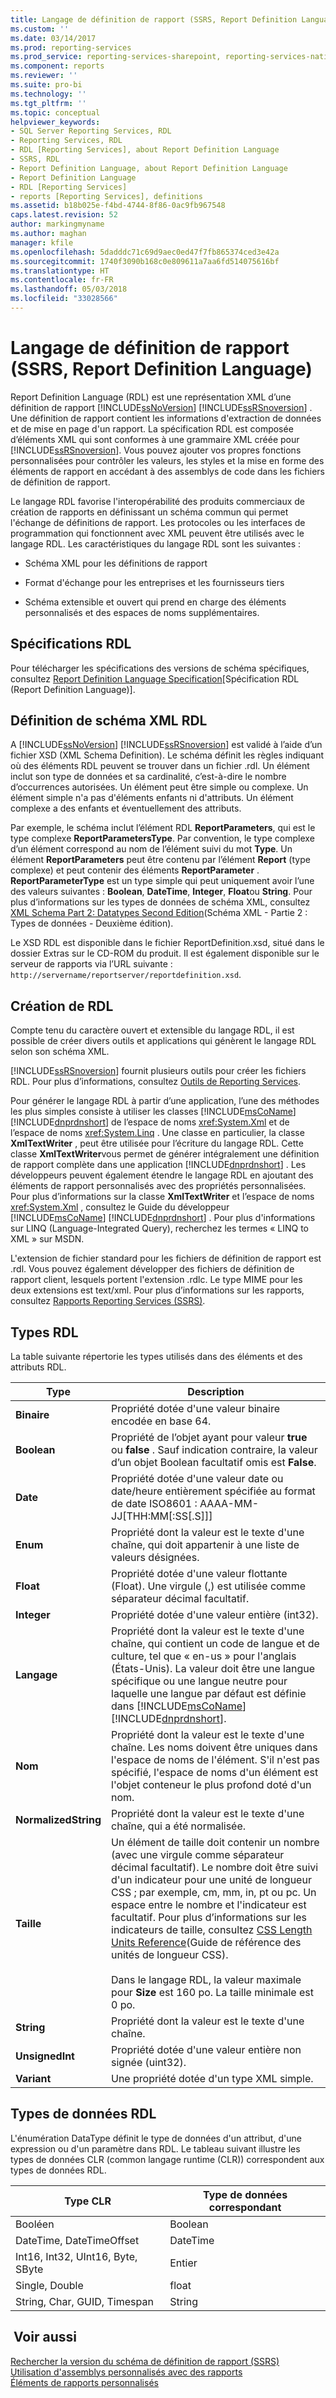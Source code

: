 ```yaml
---
title: Langage de définition de rapport (SSRS, Report Definition Language) | Microsoft Docs
ms.custom: ''
ms.date: 03/14/2017
ms.prod: reporting-services
ms.prod_service: reporting-services-sharepoint, reporting-services-native
ms.component: reports
ms.reviewer: ''
ms.suite: pro-bi
ms.technology: ''
ms.tgt_pltfrm: ''
ms.topic: conceptual
helpviewer_keywords:
- SQL Server Reporting Services, RDL
- Reporting Services, RDL
- RDL [Reporting Services], about Report Definition Language
- SSRS, RDL
- Report Definition Language, about Report Definition Language
- Report Definition Language
- RDL [Reporting Services]
- reports [Reporting Services], definitions
ms.assetid: b18b025e-f4bd-4744-8f86-0ac9fb967548
caps.latest.revision: 52
author: markingmyname
ms.author: maghan
manager: kfile
ms.openlocfilehash: 5dadddc71c69d9aec0ed47f7fb865374ced3e42a
ms.sourcegitcommit: 1740f3090b168c0e809611a7aa6fd514075616bf
ms.translationtype: HT
ms.contentlocale: fr-FR
ms.lasthandoff: 05/03/2018
ms.locfileid: "33028566"
---
```

# <a name="report-definition-language-ssrs"></a>Langage de définition de rapport (SSRS, Report Definition Language)
  Report Definition Language (RDL) est une représentation XML d’une définition de rapport [!INCLUDE[ssNoVersion](../../includes/ssnoversion-md.md)] [!INCLUDE[ssRSnoversion](../../includes/ssrsnoversion-md.md)] . Une définition de rapport contient les informations d'extraction de données et de mise en page d'un rapport. La spécification RDL est composée d’éléments XML qui sont conformes à une grammaire XML créée pour [!INCLUDE[ssRSnoversion](../../includes/ssrsnoversion-md.md)]. Vous pouvez ajouter vos propres fonctions personnalisées pour contrôler les valeurs, les styles et la mise en forme des éléments de rapport en accédant à des assemblys de code dans les fichiers de définition de rapport.  
  
 Le langage RDL favorise l'interopérabilité des produits commerciaux de création de rapports en définissant un schéma commun qui permet l'échange de définitions de rapport. Les protocoles ou les interfaces de programmation qui fonctionnent avec XML peuvent être utilisés avec le langage RDL. Les caractéristiques du langage RDL sont les suivantes :  
  
-   Schéma XML pour les définitions de rapport  
  
-   Format d'échange pour les entreprises et les fournisseurs tiers  
  
-   Schéma extensible et ouvert qui prend en charge des éléments personnalisés et des espaces de noms supplémentaires.  
  
##  <a name="bkmk_RDL_Specifications"></a> Spécifications RDL  
 Pour télécharger les spécifications des versions de schéma spécifiques, consultez [Report Definition Language Specification](http://go.microsoft.com/fwlink/?linkid=116865)[Spécification RDL (Report Definition Language)].  
  
##  <a name="bkmk_RDL_XML_Schema_Definition"></a> Définition de schéma XML RDL  
 A [!INCLUDE[ssNoVersion](../../includes/ssnoversion-md.md)] [!INCLUDE[ssRSnoversion](../../includes/ssrsnoversion-md.md)] est validé à l’aide d’un fichier XSD (XML Schema Definition). Le schéma définit les règles indiquant où des éléments RDL peuvent se trouver dans un fichier .rdl. Un élément inclut son type de données et sa cardinalité, c’est-à-dire le nombre d’occurrences autorisées. Un élément peut être simple ou complexe. Un élément simple n'a pas d'éléments enfants ni d'attributs. Un élément complexe a des enfants et éventuellement des attributs.  
  
 Par exemple, le schéma inclut l’élément RDL **ReportParameters**, qui est le type complexe **ReportParametersType**. Par convention, le type complexe d’un élément correspond au nom de l’élément suivi du mot **Type**. Un élément **ReportParameters** peut être contenu par l’élément **Report** (type complexe) et peut contenir des éléments **ReportParameter** . **ReportParameterType** est un type simple qui peut uniquement avoir l’une des valeurs suivantes : **Boolean**, **DateTime**, **Integer**, **Float**ou **String**. Pour plus d’informations sur les types de données de schéma XML, consultez [XML Schema Part 2: Datatypes Second Edition](http://go.microsoft.com/fwlink/?linkid=4871)(Schéma XML - Partie 2 : Types de données - Deuxième édition).  
  
 Le XSD RDL est disponible dans le fichier ReportDefinition.xsd, situé dans le dossier Extras sur le CD-ROM du produit. Il est également disponible sur le serveur de rapports via l’URL suivante : `http://servername/reportserver/reportdefinition.xsd`.  
  
##  <a name="bkmk_Creating_RDL"></a> Création de RDL  
 Compte tenu du caractère ouvert et extensible du langage RDL, il est possible de créer divers outils et applications qui génèrent le langage RDL selon son schéma XML.  
  
 [!INCLUDE[ssRSnoversion](../../includes/ssrsnoversion-md.md)] fournit plusieurs outils pour créer les fichiers RDL. Pour plus d’informations, consultez [Outils de Reporting Services](../../reporting-services/tools/reporting-services-tools.md).  
  
 Pour générer le langage RDL à partir d’une application, l’une des méthodes les plus simples consiste à utiliser les classes [!INCLUDE[msCoName](../../includes/msconame-md.md)] [!INCLUDE[dnprdnshort](../../includes/dnprdnshort-md.md)] de l’espace de noms <xref:System.Xml> et de l’espace de noms <xref:System.Linq> . Une classe en particulier, la classe **XmlTextWriter** , peut être utilisée pour l’écriture du langage RDL. Cette classe **XmlTextWriter**vous permet de générer intégralement une définition de rapport complète dans une application [!INCLUDE[dnprdnshort](../../includes/dnprdnshort-md.md)] . Les développeurs peuvent également étendre le langage RDL en ajoutant des éléments de rapport personnalisés avec des propriétés personnalisées. Pour plus d’informations sur la classe **XmlTextWriter** et l’espace de noms <xref:System.Xml> , consultez le Guide du développeur [!INCLUDE[msCoName](../../includes/msconame-md.md)] [!INCLUDE[dnprdnshort](../../includes/dnprdnshort-md.md)] . Pour plus d'informations sur LINQ (Language-Integrated Query), recherchez les termes « LINQ to XML » sur MSDN.  
  
 L'extension de fichier standard pour les fichiers de définition de rapport est .rdl. Vous pouvez également développer des fichiers de définition de rapport client, lesquels portent l'extension .rdlc. Le type MIME pour les deux extensions est text/xml. Pour plus d’informations sur les rapports, consultez [Rapports Reporting Services &#40;SSRS&#41;](../../reporting-services/reports/reporting-services-reports-ssrs.md).  
  
##  <a name="bkmk_RDL_Types"></a> Types RDL  
 La table suivante répertorie les types utilisés dans des éléments et des attributs RDL.  
  
|Type|Description|  
|----------|-----------------|  
|**Binaire**|Propriété dotée d'une valeur binaire encodée en base 64.|  
|**Boolean**|Propriété de l’objet ayant pour valeur **true** ou **false** . Sauf indication contraire, la valeur d’un objet Boolean facultatif omis est **False**.|  
|**Date**|Propriété dotée d'une valeur date ou date/heure entièrement spécifiée au format de date ISO8601 : AAAA-MM-JJ[THH:MM[:SS[.S]]]|  
|**Enum**|Propriété dont la valeur est le texte d'une chaîne, qui doit appartenir à une liste de valeurs désignées.|  
|**Float**|Propriété dotée d'une valeur flottante (Float). Une virgule (,) est utilisée comme séparateur décimal facultatif.|  
|**Integer**|Propriété dotée d'une valeur entière (int32).|  
|**Langage**|Propriété dont la valeur est le texte d'une chaîne, qui contient un code de langue et de culture, tel que « en-us » pour l'anglais (États-Unis). La valeur doit être une langue spécifique ou une langue neutre pour laquelle une langue par défaut est définie dans [!INCLUDE[msCoName](../../includes/msconame-md.md)] [!INCLUDE[dnprdnshort](../../includes/dnprdnshort-md.md)].|  
|**Nom**|Propriété dont la valeur est le texte d'une chaîne. Les noms doivent être uniques dans l'espace de noms de l'élément. S'il n'est pas spécifié, l'espace de noms d'un élément est l'objet conteneur le plus profond doté d'un nom.|  
|**NormalizedString**|Propriété dont la valeur est le texte d'une chaîne, qui a été normalisée.|  
|**Taille**|Un élément de taille doit contenir un nombre (avec une virgule comme séparateur décimal facultatif). Le nombre doit être suivi d'un indicateur pour une unité de longueur CSS ; par exemple, cm, mm, in, pt ou pc. Un espace entre le nombre et l'indicateur est facultatif. Pour plus d’informations sur les indicateurs de taille, consultez [CSS Length Units Reference](http://go.microsoft.com/fwlink/?LinkId=9257)(Guide de référence des unités de longueur CSS).<br /><br /> Dans le langage RDL, la valeur maximale pour **Size** est 160 po. La taille minimale est 0 po.|  
|**String**|Propriété dont la valeur est le texte d'une chaîne.|  
|**UnsignedInt**|Propriété dotée d'une valeur entière non signée (uint32).|  
|**Variant**|Une propriété dotée d'un type XML simple.|  
  
##  <a name="bkmk_RDL_Data_Types"></a> Types de données RDL  
 L'énumération DataType définit le type de données d'un attribut, d'une expression ou d'un paramètre dans RDL. Le tableau suivant illustre les types de données CLR (common langage runtime (CLR)) correspondent aux types de données RDL.  
  
|**Type CLR**|**Type de données correspondant**|  
|-----------------------|---------------------------------|  
|Booléen|Boolean|  
|DateTime, DateTimeOffset|DateTime|  
|Int16, Int32, UInt16, Byte, SByte|Entier|  
|Single, Double|float|  
|String, Char, GUID, Timespan|String|  
  
## <a name="see-also"></a> Voir aussi  
 [Rechercher la version du schéma de définition de rapport &#40;SSRS&#41;](../../reporting-services/reports/find-the-report-definition-schema-version-ssrs.md)   
 [Utilisation d'assemblys personnalisés avec des rapports](../../reporting-services/custom-assemblies/using-custom-assemblies-with-reports.md)   
 [Éléments de rapports personnalisés](../../reporting-services/custom-report-items/custom-report-items.md)  
  
  
